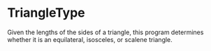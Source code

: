 # TriangleType
Given the lengths of the sides of a triangle, this program determines whether it is an equilateral, isosceles, or scalene triangle.
